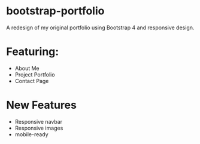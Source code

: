 # bootstrap-portfolio
A redesign of my original portfolio using Bootstrap 4 and responsive design.  
  
# Featuring:
* About Me
* Project Portfolio
* Contact Page

# New Features
* Responsive navbar
* Responsive images
* mobile-ready


